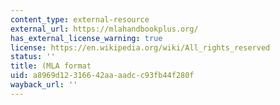 ```yaml
---
content_type: external-resource
external_url: https://mlahandbookplus.org/
has_external_license_warning: true
license: https://en.wikipedia.org/wiki/All_rights_reserved
status: ''
title: (MLA format
uid: a8969d12-3166-42aa-aadc-c93fb44f280f
wayback_url: ''
---
```


